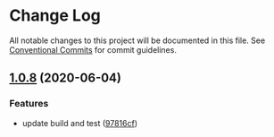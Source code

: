 # Change Log

All notable changes to this project will be documented in this file.
See [Conventional Commits](https://conventionalcommits.org) for commit guidelines.

## [1.0.8](https://github.com/bluelovers/ws-node-novel/compare/@node-novel/parse-txt-tag@1.0.7...@node-novel/parse-txt-tag@1.0.8) (2020-06-04)


### Features

* update build and test ([97816cf](https://github.com/bluelovers/ws-node-novel/commit/97816cfc4ef513d3cdeb5fc525a010543123fa76))
